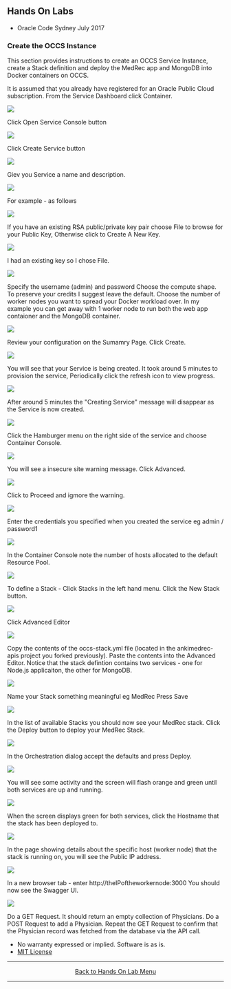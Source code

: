 ## Hands On Labs

- Oracle Code Sydney July 2017

### Create the OCCS Instance 
This section provides instructions to create an OCCS Service Instance, create a Stack definition and deploy the MedRec app and MongoDB into Docker containers on OCCS.

It is assumed that you already have registered for an Oracle Public Cloud subscription.
From the Service Dashboard click Container.

<img src="./img/occs-1.PNG" />

Click Open Service Console button

<img src="./img/occs-2.PNG" />

Click Create Service button

<img src="./img/occs-3.PNG" />

Giev you Service a name and description.

<img src="./img/occs-4.PNG" />

For example - as follows

<img src="./img/occs-5.PNG" />

If you have an existing RSA public/private key pair choose File to browse for your Public Key,
Otherwise click to Create A New Key.

<img src="./img/occs-6.PNG" />

I had an existing key so I chose File.

<img src="./img/occs-7.PNG" />

Specify the username (admin) and password 
Choose the compute shape. To preserve your credits I suggest leave the default.
Choose the number of worker nodes you want to spread your Docker workload over.
In my example you can get away with 1 worker node to run both the web app contaioner and the MongoDB container.

<img src="./img/occs-8.PNG" />

Review your configuration on the Sumamry Page.
Click Create.

<img src="./img/occs-9.PNG" />

You will see that your Service is being created.
It took around 5 minutes to provision the service,
Periodically click the refresh icon to view progress.

<img src="./img/occs-10.PNG" />

After around 5 minutes the "Creating Service" message will disappear as the Service is now created.

<img src="./img/occs-11.PNG" />

Click the Hamburger menu on the right side of the service and choose Container Console.

<img src="./img/occs-12.PNG" />

You will see a insecure site warning message.
Click Advanced.

<img src="./img/occs-13.PNG" />

Click to Proceed and igmore the warning.

<img src="./img/occs-14.PNG" />

Enter the credentials you specified when you created the service eg admin / password1

<img src="./img/occs-15.PNG" />

In the Container Console note the number of hosts allocated to the default Resource Pool.

<img src="./img/occs-16.PNG" />

To define a Stack - Click Stacks in the left hand menu.
Click the New Stack button.

<img src="./img/occs-17.PNG" />

Click Advanced Editor

<img src="./img/occs-18.PNG" />

Copy the contents of the occs-stack.yml file (located in the ankimedrec-apis project you forked previously).
Paste the contents into the Advanced Editor.
Notice that the stack defintion contains two services - one for Node.js applicaiton, the other for MongoDB.

<img src="./img/occs-19.PNG" />

Name your Stack something meaningful eg MedRec
Press Save

<img src="./img/occs-20.PNG" />

In the list of available Stacks you should now see your MedRec stack.
Click the Deploy button to deploy your MedRec Stack.

<img src="./img/occs-21.PNG" />

In the Orchestration dialog accept the defaults and press Deploy.

<img src="./img/occs-22.PNG" />

You will see some activity and the screen will flash orange and green until both services are up and running.

<img src="./img/occs-23.PNG" />

When the screen displays green for both services, click the Hostname that the stack has been deployed to.

<img src="./img/occs-24.PNG" />

In the page showing details about the specific host (worker node) that the stack is running on, you will see the Public IP address.

<img src="./img/occs-25.PNG" />

In a new browser tab - enter http://theIPoftheworkernode:3000
You should now see the Swagger UI.

<img src="./img/occs-26.PNG" />

Do a GET Request. It should return an empty collection of Physicians.
Do a POST Request to add a Physician.
Repeat the GET Request to confirm that the Physician record was fetched from the database via the API call.

* No warranty expressed or implied.  Software is as is.
* [MIT License](http://www.opensource.org/licenses/mit-license.html)

<hr />
<center>
<a href="../../handsonlabs" class="btn" >Back to Hands On Lab Menu</a>
<center />
<hr />

